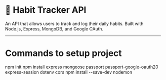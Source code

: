 # 🌱 Habit Tracker API

An API that allows users to track and log their daily habits. Built with Node.js, Express, MongoDB, and Google OAuth.

---

# Commands to setup project
npm init
npm install express mongoose passport passport-google-oauth20 express-session dotenv cors
npm install --save-dev nodemon